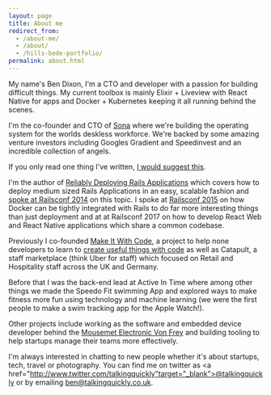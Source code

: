 ```yaml
---
layout: page
title: About me
redirect_from:
  - /about-me/
  - /about/
  - /hills-bede-portfolio/
permalink: about.html
---
```


My name's Ben Dixon, I'm a CTO and developer with a passion for building difficult things. My current toolbox is mainly Elixir + Liveview with React Native for apps and Docker + Kubernetes keeping it all running behind the scenes.

I'm the co-founder and CTO of <a target="_blank" href="https://www.getsona.com?utm_source=benblogabout">Sona</a> where we're building the operating system for the worlds deskless workforce. We're backed by some amazing venture investors including Googles Gradient and Speedinvest and an incredible collection of angels.

If you only read one thing I've written, [I would suggest this](/2015/04/what-id-tell-myself-about-startups/).

I'm the author of <a href="https://leanpub.com/deploying_rails_applications"
target="_blank">Reliably Deploying Rails Applications</a> which covers how
to deploy medium sized Rails Applications in an easy, scalable fashion and <a href="/deploying_rails/" target="_blank">spoke at Railsconf 2014</a> on this topic. I spoke at <a href="/railsconf2015/">Railsconf 2015</a> on how Docker can be tightly integrated with Rails to do far more interesting things than just deployment and at at Railsconf 2017 on how to develop React Web and React Native applications which share a common codebase.

Previously I co-founded <a href="http://www.makeitwithcode.com/" target="_blank">Make It With Code</a>, a project to help none developers to learn to <a href="/2014/01/teaching-people-to-code/" target="_blank">create useful things with code</a> as well as Catapult, a staff marketplace (think Uber for staff) which focused on Retail and Hospitality staff across the UK and Germany.

Before that I was the back-end lead at Active In Time where among other things we made the Speedo Fit swimming App and explored ways to make fitness more fun using technology and machine learning (we were the first people to make a swim tracking app for the Apple Watch!).

Other projects include working as the software and embedded device developer behind the <a href="http://www.mousemet.com/" target="_blank">Mousemet Electronic Von Frey</a> and building tooling to help startups manage their teams more effectively.

I'm always interested in chatting to new people whether it's about startups, tech, travel or photography. You can find me on twitter as <a href="http://www.twitter.com/talkingquickly"target="_blank">@talkingquickly</a> or by emailing <a href="mailto:ben@talkingquickly.co.uk">ben@talkingquickly.co.uk</a>.
